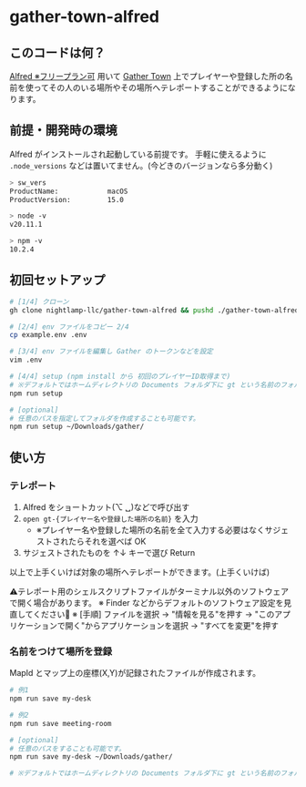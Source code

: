 # gather-town-alfred

## このコードは何？

[Alfred ※フリープラン可](https://www.alfredapp.com/) 用いて [Gather Town](https://ja.gather.town/) 上でプレイヤーや登録した所の名前を使ってその人のいる場所やその場所へテレポートすることができるようになります。

## 前提・開発時の環境

Alfred がインストールされ起動している前提です。
手軽に使えるように `.node_versions` などは置いてません。(今どきのバージョンなら多分動く)

```zsh
> sw_vers
ProductName:            macOS
ProductVersion:         15.0

> node -v
v20.11.1

> npm -v
10.2.4
```

## 初回セットアップ

```zsh
# [1/4] クローン
gh clone nightlamp-llc/gather-town-alfred && pushd ./gather-town-alfred

# [2/4] env ファイルをコピー 2/4
cp example.env .env

# [3/4] env ファイルを編集し Gather のトークンなどを設定
vim .env

# [4/4] setup (npm install から 初回のプレイヤーID取得まで)
# ※デフォルトではホームディレクトリの Documents フォルダ下に gt という名前のフォルダとその内部にテレポート用のシェルスクリプトファイルが作成されます。
npm run setup

# [optional]
# 任意のパスを指定してフォルダを作成することも可能です。
npm run setup ~/Downloads/gather/
```

## 使い方

### テレポート

1. Alfred をショートカット(⌥ ␣)などで呼び出す
2. `open gt-{プレイヤー名や登録した場所の名前}` を入力
    - ※プレイヤー名や登録した場所の名前を全て入力する必要はなくサジェストされたらそれを選べば OK
3. サジェストされたものを ↑↓ キーで選び Return

以上で上手くいけば対象の場所へテレポートができます。(上手くいけば)

⚠テレポート用のシェルスクリプトファイルがターミナル以外のソフトウェアで開く場合があります。
※ Finder などからデフォルトのソフトウェア設定を見直してください🙏
※ [手順] ファイルを選択 → "情報を見る"を押す → "このアプリケーションで開く"からアプリケーションを選択 → "すべてを変更"を押す

### 名前をつけて場所を登録

MapId とマップ上の座標(X,Y)が記録されたファイルが作成されます。

```zsh
# 例1
npm run save my-desk

# 例2
npm run save meeting-room

# [optional]
# 任意のパスをすることも可能です。
npm run save my-desk ~/Downloads/gather/

# ※デフォルトではホームディレクトリの Documents フォルダ下に gt という名前のフォルダとその内部にテレポート用のシェルスクリプトファイルが作成されます。
```
